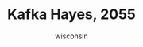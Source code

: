 ---
media: "images/art/wisconsin/kafka.png"
media_type: image
type: art
title: Kafka Hayes, 2055
author: [wisconsin]
desc: Kafka Hayes, enjoying a warm mug of coffee.
---
